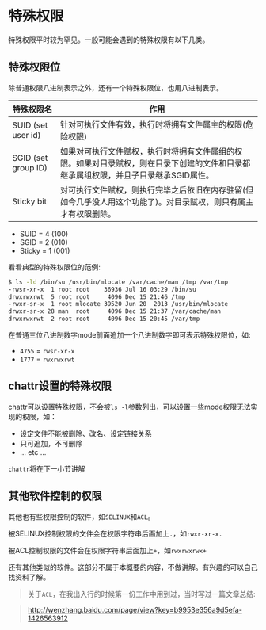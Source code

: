 # 特殊权限

特殊权限平时较为罕见。一般可能会遇到的特殊权限有以下几类。

## 特殊权限位

除普通权限八进制表示之外，还有一个特殊权限位，也用八进制表示。

  特殊权限名          |       作用
------------------- | ------------------------------------------------
SUID (set user id)  | 针对可执行文件有效，执行时将拥有文件属主的权限(危险权限)
SGID (set group ID) | 如果对可执行文件赋权，执行时将拥有文件属组的权限。如果对目录赋权，则在目录下创建的文件和目录都继承属组权限，并且子目录继承SGID属性。
Sticky bit          | 对可执行文件赋权，则执行完毕之后依旧在内存驻留(但如今几乎没人用这个功能了)。对目录赋权，则只有属主才有权限删除。

* SUID = 4 (100)
* SGID = 2 (010)
* Sticky = 1 (001)

看看典型的特殊权限位的范例:

```bash
$ ls -ld /bin/su /usr/bin/mlocate /var/cache/man /tmp /var/tmp
-rwsr-xr-x  1 root root    36936 Jul 16 03:29 /bin/su
drwxrwxrwt  5 root root     4096 Dec 15 21:46 /tmp
-rwxr-sr-x  1 root mlocate 39520 Jun 20  2013 /usr/bin/mlocate
drwxr-sr-x 28 man  root     4096 Dec 15 21:37 /var/cache/man
drwxrwxrwt  2 root root     4096 Dec 15 20:45 /var/tmp
```

在普通三位八进制数字mode前面追加一个八进制数字即可表示特殊权限位，如:

* ``4755`` = ``rwsr-xr-x``
* ``1777`` = ``rwxrwxrwt``

## chattr设置的特殊权限

chattr可以设置特殊权限，不会被``ls -l``参数列出，可以设置一些mode权限无法实现的权限，如：

* 设定文件不能被删除、改名、设定链接关系
* 只可追加，不可删除
* ... etc ...

``chattr``将在下一小节讲解

## 其他软件控制的权限

其他也有些权限控制的软件，如``SELINUX``和``ACL``。

被SELINUX控制权限的文件会在权限字符串后面加上``.``，如``rwxr-xr-x.``

被ACL控制权限的文件会在权限字符串后面加上``+``，如``rwxrwxrwx+``

还有其他类似的软件。这部分不属于本概要的内容，不做讲解。有兴趣的可以自己找资料了解。

> 关于``ACL``，在我出入行的时候第一份工作中用到过，当时写过一篇文章总结:

> http://wenzhang.baidu.com/page/view?key=b9953e356a9d5efa-1426563912
